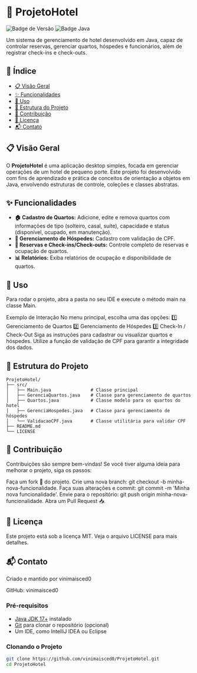 # 🏨 ProjetoHotel

![Badge de Versão](https://img.shields.io/badge/vers%C3%A3o-1.0.0-blue)
![Badge Java](https://img.shields.io/badge/Java-17+-brightgreen)

Um sistema de gerenciamento de hotel desenvolvido em Java, capaz de controlar reservas, gerenciar quartos, hóspedes e funcionários, além de registrar check-ins e check-outs.

## 📑 Índice

- [📋 Visão Geral](#-visão-geral)
- [✨ Funcionalidades](#-funcionalidades)
- [🚀 Uso](#-uso)
- [📂 Estrutura do Projeto](#estrutura-do-projeto)
- [🤝 Contribuição](#-contribuição)
- [📜 Licença](#licença)
- [📬 Contato](#contato)

## 📋 Visão Geral

O **ProjetoHotel** é uma aplicação desktop simples, focada em gerenciar operações de um hotel de pequeno porte. Este projeto foi desenvolvido com fins de aprendizado e prática de conceitos de orientação a objetos em Java, envolvendo estruturas de controle, coleções e classes abstratas.

## ✨ Funcionalidades

- **🏠 Cadastro de Quartos:** Adicione, edite e remova quartos com informações de tipo (solteiro, casal, suíte), capacidade e status (disponível, ocupado, em manutenção).
- **👤 Gerenciamento de Hóspedes:** Cadastro com validação de CPF.
- **📅 Reservas e Check-ins/Check-outs:** Controle completo de reservas e ocupação de quartos.
- **📊 Relatórios:** Exiba relatórios de ocupação e disponibilidade de quartos.

## 🚀 Uso
Para rodar o projeto, abra a pasta no seu IDE e execute o método main na classe Main.

Exemplo de Interação
No menu principal, escolha uma das opções:
1️⃣ Gerenciamento de Quartos
2️⃣ Gerenciamento de Hóspedes
3️⃣ Check-In / Check-Out
Siga as instruções para cadastrar ou visualizar quartos e hóspedes.
Utilize a função de validação de CPF para garantir a integridade dos dados.

## 📂 Estrutura do Projeto

```plaintext
ProjetoHotel/
├── src/
│   ├── Main.java               # Classe principal
│   ├── GerenciaQuartos.java    # Classe para gerenciamento de quartos
│   ├── Quartos.java            # Classe modelo para os quartos do hotel
│   ├── GerenciaHospedes.java   # Classe para gerenciamento de hóspedes
│   └── ValidacaoCPF.java       # Classe utilitária para validar CPF
├── README.md
└── LICENSE
```
## 🤝 Contribuição
Contribuições são sempre bem-vindas! Se você tiver alguma ideia para melhorar o projeto, siga os passos:

Faça um fork 🍴 do projeto.
Crie uma nova branch: git checkout -b minha-nova-funcionalidade.
Faça suas alterações e commit: git commit -m 'Minha nova funcionalidade'.
Envie para o repositório: git push origin minha-nova-funcionalidade.
Abra um Pull Request 📥.


## 📜 Licença
Este projeto está sob a licença MIT. Veja o arquivo LICENSE para mais detalhes.

## 📬 Contato
Criado e mantido por vinimaisced0

GitHub: vinimaisced0

### Pré-requisitos

- [Java JDK 17+](https://www.oracle.com/java/technologies/javase-jdk17-downloads.html) instalado
- [Git](https://git-scm.com/) para clonar o repositório (opcional)
- Um IDE, como IntelliJ IDEA ou Eclipse


### Clonando o Projeto

```bash
git clone https://github.com/vinimaisced0/ProjetoHotel.git
cd ProjetoHotel


